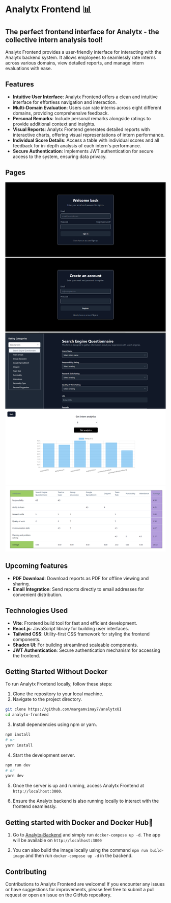 # Analytx Frontend 📊
## The perfect frontend interface for Analytx - the collective intern analysis tool!

Analytx Frontend provides a user-friendly interface for interacting with the Analytx backend system. It allows employees to seamlessly rate interns across various domains, view detailed reports, and manage intern evaluations with ease.

## Features

- **Intuitive User Interface**: Analytx Frontend offers a clean and intuitive interface for effortless navigation and interaction.
- **Multi-Domain Evaluation**: Users can rate interns across eight different domains, providing comprehensive feedback.
- **Personal Remarks**: Include personal remarks alongside ratings to provide additional context and insights.
- **Visual Reports**: Analytx Frontend generates detailed reports with interactive charts, offering visual representations of intern performance.
- **Individual Score Details**: Access a table with individual scores and all feedback for in-depth analysis of each intern's performance.
- **Secure Authentication**: Implements JWT authentication for secure access to the system, ensuring data privacy.

## Pages

<img src="src/assets/login.png" >
<img src="src/assets/register.png" >
<img src="src/assets/analytx_rating.png" >
<img src="src/assets/analytx_bar_chart.png" >
<img src="src/assets/analytx_table.png" >


  
## Upcoming features

- **PDF Download**: Download reports as PDF for offline viewing and sharing.
- **Email Integration**: Send reports directly to email addresses for convenient distribution.

## Technologies Used

- **Vite**: Frontend build tool for fast and efficient development.
- **React.js**: JavaScript library for building user interfaces.
- **Tailwind CSS**: Utility-first CSS framework for styling the frontend components.
- **Shadcn UI**: For building streamlined scaleable components.
- **JWT Authentication**: Secure authentication mechanism for accessing the frontend.
  
## Getting Started Without Docker 

To run Analytx Frontend locally, follow these steps:

1. Clone the repository to your local machine.
2. Navigate to the project directory.

```bash
git clone https://github.com/margamvinay7/analytxUI
cd analytx-frontend
```

3. Install dependencies using npm or yarn.

```bash
npm install
# or
yarn install
```

4. Start the development server.

```bash
npm run dev
# or
yarn dev
```

5. Once the server is up and running, access Analytx Frontend at `http://localhost:3000`.

6. Ensure the Analytx backend is also running locally to interact with the frontend seamlessly.

## Getting started with Docker and Docker Hub🐋

1. Go to [Analytx-Backend](https://github.com/margamvinay7/analytxServer) and simply run `docker-compose up -d`. The app will be available on `http://localhost:3000`

2. You can also build the image locally using the command `npm run build-image` and then run `docker-compose up -d` in the backend.

## Contributing

Contributions to Analytx Frontend are welcome! If you encounter any issues or have suggestions for improvements, please feel free to submit a pull request or open an issue on the GitHub repository.

